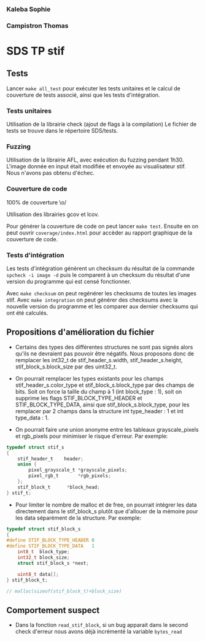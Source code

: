 ### Kaleba Sophie
### Campistron Thomas

# SDS TP stif

## Tests

Lancer `make all_test` pour exécuter les tests unitaires et le calcul de couverture de tests associé, ainsi que les tests d'intégration.

### Tests unitaires

Utilisation de la librairie check (ajout de flags à la compilation)
Le fichier de tests se trouve dans le répertoire SDS/tests.

### Fuzzing

Utilisation de la librairie AFL, avec exécution du fuzzing pendant 1h30. L'image donnée en input était modifiée et envoyée au visualisateur stif. 
Nous n'avons pas obtenu d'échec.

### Couverture de code

100% de couverture \\o/

Utilisation des librairies gcov et lcov.

Pour générer la couverture de code on peut lancer `make test`.
Ensuite en on peut ouvrir `coverage/index.html` pour accèder au rapport graphique de la couverture de code.

### Tests d'intégration

Les tests d'intégration génèrent un checksum du résultat de la commande `spcheck -i image -d` puis le comparent à un checksum du résultat d'une version du programme qui est censé fonctionner.

Avec `make checksum` on peut regénérer les checksums de toutes les images stif.
Avec `make integration` on peut générer des checksums avec la nouvelle version du programme et les comparer aux dernier checksums qui ont été calculés.

## Propositions d'amélioration du fichier 

* Certains des types des différentes structures ne sont pas signés alors qu'ils ne devraient pas pouvoir être négatifs. Nous proposons donc de remplacer les int32\_t de stif\_header\_s.width, stif\_header\_s.height, stif\_block\_s.block\_size par des uint32\_t.

* On pourrait remplacer les types existants pour les champs stif\_header\_s.color\_type et stif\_block\_s.block\_type par des champs de bits. Soit on force la taille du champ à 1 (int block\_type : 1), soit on supprime les flags STIF\_BLOCK\_TYPE\_HEADER et STIF\_BLOCK\_TYPE\_DATA, ainsi que stif\_block\_s.block\_type, pour les remplacer par 2 champs dans la structure int type\_header : 1 et int type\_data : 1. 

* On pourrait faire une union anonyme entre les tableaux grayscale\_pixels et rgb\_pixels pour minimiser le risque d'erreur. Par exemple: 

```c
typedef struct stif_s
{
	stif_header_t    header;
	union {
		pixel_grayscale_t *grayscale_pixels;
		pixel_rgb_t       *rgb_pixels;
	};
	stif_block_t      *block_head;
} stif_t;
```
* Pour limiter le nombre de malloc et de free, on pourrait intégrer les data directement dans le stif_block_s plutôt que d'allouer de la mémoire pour les data séparément de la structure. Par exemple: 

```c
typedef struct stif_block_s
{
#define STIF_BLOCK_TYPE_HEADER 0
#define STIF_BLOCK_TYPE_DATA   1
	int8_t  block_type;
	int32_t block_size;
	struct stif_block_s *next;

	uint8_t data[];
} stif_block_t;

// malloc(sizeof(stif_block_t)+block_size)
```
## Comportement suspect

* Dans la fonction `read_stif_block`, si un bug apparait dans le second check d'erreur nous avons déjà incrémenté la variable `bytes_read`
